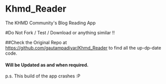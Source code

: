 # Khmd_Reader
The KHMD Community's Blog Reading App

#Do Not Fork / Test / Download or anything similar !!
	
##Check the Original Repo at <https://github.com/gautampadiyar/Khmd_Reader> to find all the up-dp-date code.

#### Will be Updated as and when required.

p.s. This build of the app crashes :P
